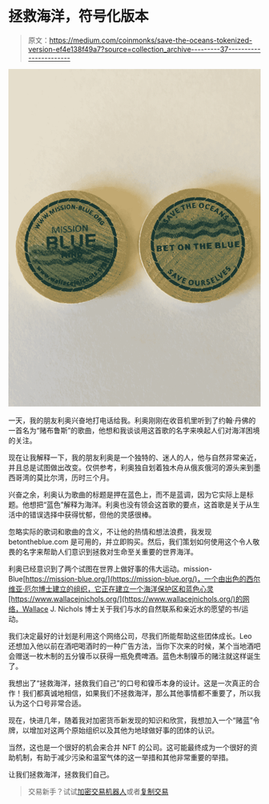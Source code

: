 # 拯救海洋，符号化版本

> 原文：<https://medium.com/coinmonks/save-the-oceans-tokenized-version-ef4e138f49a7?source=collection_archive---------37----------------------->

![](img/37061467d041498d79e94674452b4b66.png)

一天，我的朋友利奥兴奋地打电话给我。利奥刚刚在收音机里听到了约翰·丹佛的一首名为“赌布鲁斯”的歌曲，他想和我谈谈用这首歌的名字来唤起人们对海洋困境的关注。

现在让我解释一下，我的朋友利奥是一个独特的、迷人的人，他与自然非常亲近，并且总是试图做出改变。仅供参考，利奥独自划着独木舟从俄亥俄河的源头来到墨西哥湾的莫比尔湾，历时三个月。

兴奋之余，利奥认为歌曲的标题是押在蓝色上，而不是蓝调，因为它实际上是标题。他想把“蓝色”解释为海洋。利奥也没有领会这首歌的要点，这首歌是关于从生活中的错误选择中获得忧郁，但他的灵感很棒。

忽略实际的歌词和歌曲的含义，不让他的热情和想法浪费，我发现 betontheblue.com 是可用的，并立即购买。然后，我们策划如何使用这个令人敬畏的名字来帮助人们意识到拯救对生命至关重要的世界海洋。

利奥已经意识到了两个试图在世界上做好事的伟大运动。mission-Blue[https://mission-blue.org/](https://mission-blue.org/)，一个由出色的西尔维亚·厄尔博士建立的组织，它正在建立一个海洋保护区和蓝色心灵[https://www.wallacejnichols.org/](https://www.wallacejnichols.org/)的网络，Wallace J. Nichols 博士关于我们与水的自然联系和亲近水的愿望的书/运动。

我们决定最好的计划是利用这个网络公司，尽我们所能帮助这些团体成长。Leo 还想加入他以前在酒吧喝酒时的一种广告方法，当你下次来的时候，某个当地酒吧会赠送一枚木制的五分镍币以获得一瓶免费啤酒。蓝色木制镍币的赌注就这样诞生了。

我想出了“拯救海洋，拯救我们自己”的口号和镍币本身的设计。这是一次真正的合作！我们都真诚地相信，如果我们不拯救海洋，那么其他事情都不重要了，所以我认为这个口号非常合适。

现在，快进几年，随着我对加密货币新发现的知识和欣赏，我想加入一个“赌蓝”令牌，以增加对这两个原始组织以及其他为地球做好事的团体的认识。

当然，这也是一个很好的机会来合并 NFT 的公司。这可能最终成为一个很好的资助机制，有助于减少污染和温室气体的这一举措和其他非常重要的举措。

让我们拯救海洋，拯救我们自己。

> 交易新手？试试[加密交易机器人](/coinmonks/crypto-trading-bot-c2ffce8acb2a)或者[复制交易](/coinmonks/top-10-crypto-copy-trading-platforms-for-beginners-d0c37c7d698c)